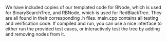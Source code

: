 We have included copies of our templated code for BNode, which is used for BinarySearchTree, and RBNode, which is used for RedBlackTree. They are all found in their corresponding .h files. main.cpp contains all testing and verification code. If compiled and run, you can use a nice interface to either run the provided test cases, or interactively test the tree by adding and removing nodes from it.
